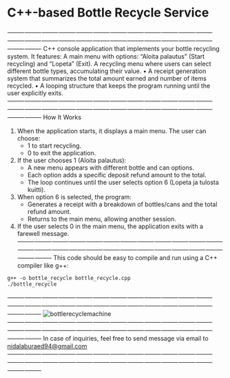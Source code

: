 # C++-based Bottle Recycle Service
⸻⸻⸻⸻⸻⸻⸻⸻⸻⸻⸻⸻⸻⸻⸻⸻⸻⸻⸻⸻⸻⸻⸻⸻⸻⸻
C++ console application that implements your bottle recycling system. It features:
A main menu with options: “Aloita palautus” (Start recycling) and “Lopeta” (Exit).
A recycling menu where users can select different bottle types, accumulating their value.
	•	A receipt generation system that summarizes the total amount earned and number of items recycled.
	•	A looping structure that keeps the program running until the user explicitly exits.
⸻⸻⸻⸻⸻⸻⸻⸻⸻⸻⸻⸻⸻⸻⸻⸻⸻⸻⸻⸻⸻⸻⸻⸻⸻⸻
How It Works
1. When the application starts, it displays a main menu. The user can choose:
   - 1 to start recycling.
   - 0 to exit the application.
2. If the user chooses 1 (Aloita palautus):
   - A new menu appears with different bottle and can options.
   - Each option adds a specific deposit refund amount to the total.
   - The loop continues until the user selects option 6 (Lopeta ja tulosta kuitti).
3. When option 6 is selected, the program:
   - Generates a receipt with a breakdown of bottles/cans and the total refund amount.
   - Returns to the main menu, allowing another session.
4. If the user selects 0 in the main menu, the application exits with a farewell message.
⸻⸻⸻⸻⸻⸻⸻⸻⸻⸻⸻⸻⸻⸻⸻⸻⸻⸻⸻⸻⸻⸻⸻⸻⸻⸻
This code should be easy to compile and run using a C++ compiler like g++:
```
g++ -o bottle_recycle bottle_recycle.cpp
./bottle_recycle
```
⸻⸻⸻⸻⸻⸻⸻⸻⸻⸻⸻⸻⸻⸻⸻⸻⸻⸻⸻⸻⸻⸻⸻⸻⸻⸻
![bottlerecyclemachine](https://github.com/user-attachments/assets/791d1050-fdce-40e8-8bf9-8da7b13345db)
⸻⸻⸻⸻⸻⸻⸻⸻⸻⸻⸻⸻⸻⸻⸻⸻⸻⸻⸻⸻⸻⸻⸻⸻⸻⸻
In case of inquiries, feel free to send message via email to nidalaburaed94@gmail.com
⸻⸻⸻⸻⸻⸻⸻⸻⸻⸻⸻⸻⸻⸻⸻⸻⸻⸻⸻⸻⸻⸻⸻⸻⸻⸻
